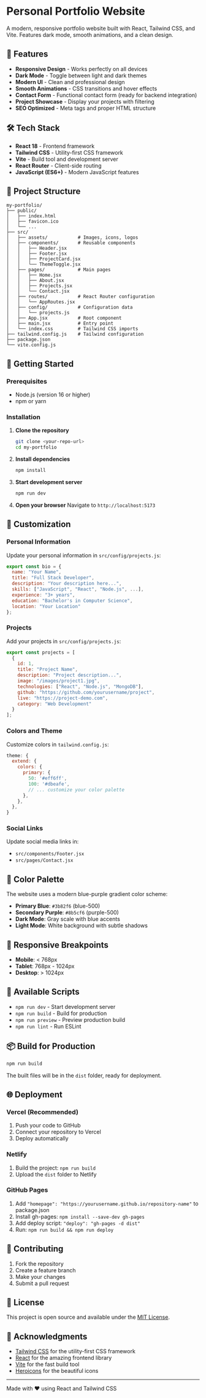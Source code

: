 # Personal Portfolio Website

A modern, responsive portfolio website built with React, Tailwind CSS, and Vite. Features dark mode, smooth animations, and a clean design.

## 🚀 Features

- **Responsive Design** - Works perfectly on all devices
- **Dark Mode** - Toggle between light and dark themes
- **Modern UI** - Clean and professional design
- **Smooth Animations** - CSS transitions and hover effects
- **Contact Form** - Functional contact form (ready for backend integration)
- **Project Showcase** - Display your projects with filtering
- **SEO Optimized** - Meta tags and proper HTML structure

## 🛠️ Tech Stack

- **React 18** - Frontend framework
- **Tailwind CSS** - Utility-first CSS framework
- **Vite** - Build tool and development server
- **React Router** - Client-side routing
- **JavaScript (ES6+)** - Modern JavaScript features

## 📁 Project Structure

```
my-portfolio/
├── public/
│   ├── index.html
│   ├── favicon.ico
│   └── ...
├── src/
│   ├── assets/           # Images, icons, logos
│   ├── components/       # Reusable components
│   │   ├── Header.jsx
│   │   ├── Footer.jsx
│   │   ├── ProjectCard.jsx
│   │   └── ThemeToggle.jsx
│   ├── pages/            # Main pages
│   │   ├── Home.jsx
│   │   ├── About.jsx
│   │   ├── Projects.jsx
│   │   └── Contact.jsx
│   ├── routes/           # React Router configuration
│   │   └── AppRoutes.jsx
│   ├── config/           # Configuration data
│   │   └── projects.js
│   ├── App.jsx           # Root component
│   ├── main.jsx          # Entry point
│   └── index.css         # Tailwind CSS imports
├── tailwind.config.js    # Tailwind configuration
├── package.json
└── vite.config.js
```

## 🚀 Getting Started

### Prerequisites

- Node.js (version 16 or higher)
- npm or yarn

### Installation

1. **Clone the repository**
   ```bash
   git clone <your-repo-url>
   cd my-portfolio
   ```

2. **Install dependencies**
   ```bash
   npm install
   ```

3. **Start development server**
   ```bash
   npm run dev
   ```

4. **Open your browser**
   Navigate to `http://localhost:5173`

## 📝 Customization

### Personal Information

Update your personal information in `src/config/projects.js`:

```javascript
export const bio = {
  name: "Your Name",
  title: "Full Stack Developer",
  description: "Your description here...",
  skills: ["JavaScript", "React", "Node.js", ...],
  experience: "3+ years",
  education: "Bachelor's in Computer Science",
  location: "Your Location"
};
```

### Projects

Add your projects in `src/config/projects.js`:

```javascript
export const projects = [
  {
    id: 1,
    title: "Project Name",
    description: "Project description...",
    image: "/images/project1.jpg",
    technologies: ["React", "Node.js", "MongoDB"],
    github: "https://github.com/yourusername/project",
    live: "https://project-demo.com",
    category: "Web Development"
  }
];
```

### Colors and Theme

Customize colors in `tailwind.config.js`:

```javascript
theme: {
  extend: {
    colors: {
      primary: {
        50: '#eff6ff',
        100: '#dbeafe',
        // ... customize your color palette
      },
    },
  },
}
```

### Social Links

Update social media links in:
- `src/components/Footer.jsx`
- `src/pages/Contact.jsx`

## 🎨 Color Palette

The website uses a modern blue-purple gradient color scheme:

- **Primary Blue**: `#3b82f6` (blue-500)
- **Secondary Purple**: `#8b5cf6` (purple-500)
- **Dark Mode**: Gray scale with blue accents
- **Light Mode**: White background with subtle shadows

## 📱 Responsive Breakpoints

- **Mobile**: < 768px
- **Tablet**: 768px - 1024px
- **Desktop**: > 1024px

## 🔧 Available Scripts

- `npm run dev` - Start development server
- `npm run build` - Build for production
- `npm run preview` - Preview production build
- `npm run lint` - Run ESLint

## 📦 Build for Production

```bash
npm run build
```

The built files will be in the `dist` folder, ready for deployment.

## 🌐 Deployment

### Vercel (Recommended)

1. Push your code to GitHub
2. Connect your repository to Vercel
3. Deploy automatically

### Netlify

1. Build the project: `npm run build`
2. Upload the `dist` folder to Netlify

### GitHub Pages

1. Add `"homepage": "https://yourusername.github.io/repository-name"` to package.json
2. Install gh-pages: `npm install --save-dev gh-pages`
3. Add deploy script: `"deploy": "gh-pages -d dist"`
4. Run: `npm run build && npm run deploy`

## 🤝 Contributing

1. Fork the repository
2. Create a feature branch
3. Make your changes
4. Submit a pull request

## 📄 License

This project is open source and available under the [MIT License](LICENSE).

## 🙏 Acknowledgments

- [Tailwind CSS](https://tailwindcss.com/) for the utility-first CSS framework
- [React](https://reactjs.org/) for the amazing frontend library
- [Vite](https://vitejs.dev/) for the fast build tool
- [Heroicons](https://heroicons.com/) for the beautiful icons


---

Made with ❤️ using React and Tailwind CSS
